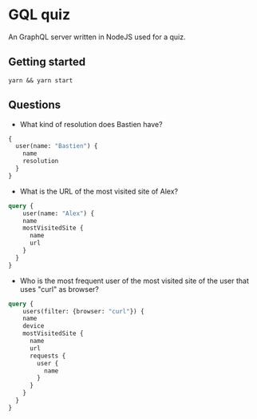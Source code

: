 # GQL quiz

An GraphQL server written in NodeJS used for a quiz.

## Getting started
`yarn && yarn start`

## Questions

- What kind of resolution does Bastien have?
```graphql
{
  user(name: "Bastien") {
    name
    resolution
  }
}

```

- What is the URL of the most visited site of Alex?
```graphql
query {
	user(name: "Alex") {
    name
    mostVisitedSite {
      name
      url
    }
  }
}
```

- Who is the most frequent user of the most visited site of the user that uses "curl" as browser?
```graphql
query {
	users(filter: {browser: "curl"}) {
    name
    device
    mostVisitedSite {
      name
      url
      requests {
        user {
          name
        }
      }
    }
  }
}
```
